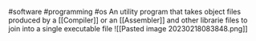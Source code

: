 #software #programming #os 
An utility program that takes object files produced by a [[Compiler]] or an [[Assembler]] and other librarie files to join into a single executable file
![[Pasted image 20230218083848.png]]


